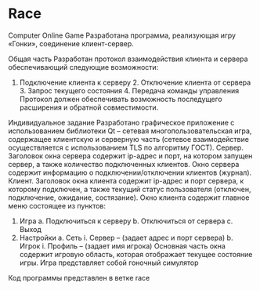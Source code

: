 # Race
Computer Online Game
Разработана программа, реализующая игру «Гонки», соединение клиент-сервер.

Общая часть
Разработан протокол взаимодействия клиента и сервера обеспечивающий следующие
возможности:
1. Подключение клиента к серверу 2. Отключение клиента от сервера 3. Запрос текущего
состояния 4. Передача команды управления Протокол должен обеспечивать возможность
последущего расширения и обратной совместимости.

Индивидуальное задание
Разработано графическое приложение с использованием библиотеки Qt – сетевая
многопользовательская игра, содержащее клиентскую и серверную часть (сетевое
взаимодействие осуществляется с использованием TLS по алгоритму ГОСТ).
Сервер.
Заголовок окна сервера содержит ip-адрес и порт, на котором запущен сервер, а
также количество подключенных клиентов. Окно сервера содержит информацию о
подключении/отключении клиентов (журнал).
Клиент.
Заголовок окна клиента содержит ip-адрес и порт сервера, к которому
подключен, а также текущий статус пользователя (отключен, подключение, ожидание,
состязание). Окно клиента содержит главное меню состоящее из пунктов:
1. Игра a. Подключиться к серверу b. Отключиться от сервера c. Выход
2. Настройки a. Сеть i. Сервер – (задает адрес и порт сервера) b. Игрок i. Профиль –
(задает имя игрока) Основная часть окна содержит игровую область, которая отображает
текущее состояние игры. Игра представляет собой гоночный симулятор

Код программы представлен в ветке race
